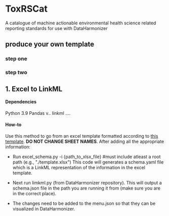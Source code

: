 

# ToxRSCat
A catalogue of machine actionable environmental health science related reporting standards for use with DataHarmonizer

## produce your own template
### step one


### step two

## 1. Excel to LinkML
#### Dependencies
Python 3.9
Pandas v..
linkml
....

#### How-to
Use this method to go from an excel template formatted according to [this template](./script/LinkML_template.xlsx). __DO NOT CHANGE SHEET NAMES__. 
After adding all the appropriate information:

- Run excel_schema.py -i {path_to_xlsx_file} #must include atleast a root path (e.g., "./template.xlsx")
This code will generates a schema.yaml file which is a LinkML representation of the information in the excel template. 

- Next run limkml.py (from DataHarmonizer repository). This will output a schema.json file in the path you are running it from (make sure you are in the correct place). 

- The changes need to be added to the menu.json so that they can be visualized in DataHarmonizer.
